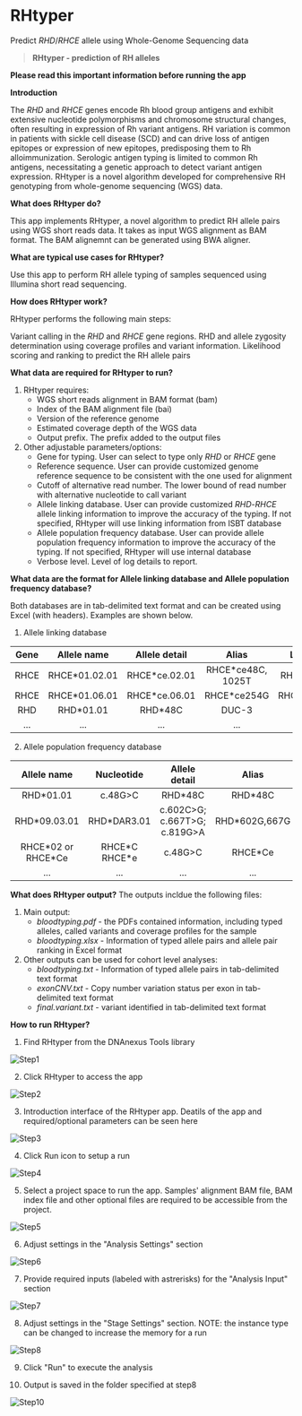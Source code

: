 <!-- dx-header -->
# RHtyper 

Predict *RHD*/*RHCE* allele using Whole-Genome Sequencing data

<!-- /dx-header -->

<!-- Insert a description of your app here -->
> **RHtyper - prediction of RH alleles**

**Please read this important information before running the app**

**Introduction**

The *RHD* and *RHCE* genes encode Rh blood group antigens and exhibit extensive nucleotide polymorphisms and chromosome structural changes, often resulting in expression of Rh variant antigens. RH variation is common in patients with sickle cell disease (SCD) and can drive loss of antigen epitopes or expression of new epitopes, predisposing them to Rh alloimmunization. Serologic antigen typing is limited to common Rh antigens, necessitating a genetic approach to detect variant antigen expression. RHtyper is a novel algorithm developed for comprehensive RH genotyping from whole-genome sequencing (WGS) data.

**What does RHtyper do?**

This app implements RHtyper, a novel algorithm to predict RH allele pairs using WGS short reads data. It takes as input WGS alignment as BAM format. The BAM alignemnt can be generated using BWA aligner.


**What are typical use cases for RHtyper?**

Use this app to perform RH allele typing of samples sequenced using Illumina short read sequencing.


**How does RHtyper work?**

RHtyper performs the following main steps:

Variant calling in the *RHD* and *RHCE* gene regions.
RHD and allele zygosity determination using coverage profiles and variant information.
Likelihood scoring and ranking to predict the RH allele pairs


**What data are required for RHtyper to run?**

1. RHtyper requires:
   * WGS short reads alignment in BAM format (bam)
   * Index of the BAM alignment file (bai)
   * Version of the reference genome
   * Estimated coverage depth of the WGS data
   * Output prefix. The prefix added to the output files
2. Other adjustable parameters/options:
   * Gene for typing. User can select to type only *RHD* or *RHCE* gene
   * Reference sequence. User can provide customized genome reference sequence to be consistent with the one used for alignment
   * Cutoff of alternative read number. The lower bound of read number with alternative nucleotide to call variant
   * Allele linking database. User can provide customized *RHD*-*RHCE* allele linking information to improve the accuracy of the typing. If not specified, RHtyper will use linking information from ISBT database
   * Allele population frequency database. User can provide allele population frequency information to improve the accuracy of the typing. If not specified, RHtyper will use internal database
   * Verbose level. Level of log details to report.

**What data are the format for Allele linking database and Allele population frequency database?**

Both databases are in tab-delimited text format and can be created using Excel (with headers). Examples are shown below.
1. Allele linking database

| Gene | Allele name | Allele detail | Alias | Linked | comment |
| :---: | :---: | :---: | :---: | :---: | :---: |
| RHCE | RHCE\*01.02.01 | RHCE\*ce.02.01 | RHCE\*ce48C, 1025T | RHCE\*ceTI | RHD\*04.01_RHD\*DIVa |
| RHCE | RHCE\*01.06.01 | RHCE\*ce.06.01 | RHCE\*ce254G | RHCE\*ceAG | |
| RHD | RHD\*01.01 | RHD\*48C | DUC-3 | | |
| ... | ... | ... | ... | ... | ... |

2. Allele population frequency database

| Allele name	| Nucleotide | Allele detail | Alias | PopFreq |
| :---: | :---: | :---: | :---: | :---: |
| RHD\*01.01 | c.48G>C | RHD\*48C | RHD\*48C | 0.0006 |
| RHD\*09.03.01 | RHD\*DAR3.01 | c.602C>G; c.667T>G; c.819G>A |	RHD\*602G,667G | 0.0298 |
| RHCE\*02 or RHCE\*Ce | RHCE\*C RHCE\*e | c.48G>C | RHCE\*Ce | 0.119 |
| ... | ... | ... | ... | ... |

**What does RHtyper output?**
The outputs incldue the following files:
1. Main output:
   * *bloodtyping.pdf* - the PDFs contained information, including typed alleles, called variants and coverage profiles for the sample
   * *bloodtyping.xlsx* - Information of typed allele pairs and allele pair ranking in Excel format
2. Other outputs can be used for cohort level analyses:
   * *bloodtyping.txt* - Information of typed allele pairs in tab-delimited text format
   * *exonCNV.txt* - Copy number variation status per exon in tab-delimited text format
   * *final.variant.txt* - variant identified in tab-delimited text format

**How to run RHtyper?**
1. Find RHtyper from the DNAnexus Tools library

![Step1](tutorial/Step1.png)

2. Click RHtyper to access the app

![Step2](tutorial/Step1.1.png)

3. Introduction interface of the RHtyper app. Deatils of the app and required/optional parameters can be seen here

![Step3](tutorial/Intro.png)

4. Click Run icon to setup a run

![Step4](tutorial/Step2.1.png)

5. Select a project space to run the app. Samples' alignment BAM file, BAM index file and other optional files are required to be accessible from the project.

![Step5](tutorial/Step2.2.png)

6. Adjust settings in the "Analysis Settings" section

![Step6](tutorial/Step2.3.png)

7. Provide required inputs (labeled with astrerisks) for the "Analysis Input" section

![Step7](tutorial/Step2.4.1.png)

8. Adjust settings in the "Stage Settings" section. NOTE: the instance type can be changed to increase the memory for a run

![Step8](tutorial/Step2.5.1.png)

9. Click "Run" to execute the analysis 

10. Output is saved in the folder specified at step8

![Step10](tutorial/output.png)
